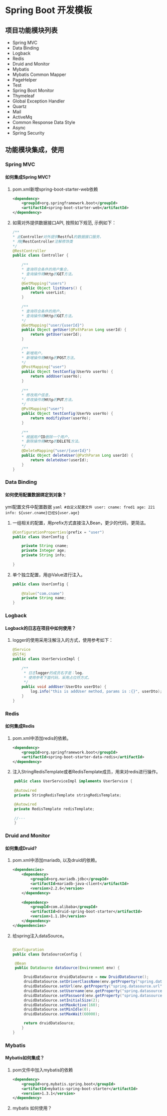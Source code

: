 # Spring Boot 开发模板

## 项目功能模块列表
* Spring MVC
* Data Binding
* Logback
* Redis
* Druid and Monitor
* Mybatis
* Mybatis Common Mapper
* PageHelper
* Test
* Spring Boot Monitor
* Thymeleaf
* Global Exception Handler
* Quartz
* Mail
* ActiveMq
* Common Response Data Style
* Async
* Spring Security

## 功能模块集成，使用
### Spring MVC
#### 如何集成Spring MVC?
1. pom.xml新增spring-boot-starter-web依赖
    ```xml
    <dependency>
        <groupId>org.springframework.boot</groupId>
        <artifactId>spring-boot-starter-web</artifactId>
    </dependency>
    ```

2. 如需对外提供数据接口API, 按照如下规范, 示例如下：
    ```java
    /**
    * 此Controller对外提供Restful的数据接口服务，
    * 用@RestController注解修饰类
    */
    @RestController
    public class Controller {
        
        /**
        * 查询符合条件的用户集合，
        * 查询操作用Http的GET方法。
        */
        @GetMapping("users")
        public Object listUsers() {
            return userList;
        }
        
        /**
        * 查询符合条件的用户，
        * 查询操作用Http的GET方法。
        */
        @GetMapping("user/{userId}")
        public Object getUser(@PathParam Long userId) {
            return getUser(userId);
        }
        
        /**
        * 新增用户，
        * 新增操作用Http的POST方法。
        */
        @PostMapping("user")
        public Object testConfig(UserVo userVo) {
            return addUser(userVo);
        }
        
        /**
        * 修改用户信息，
        * 修改操作用Http的PUT方法。
        */
        @PutMapping("user")
        public Object testConfig(UserVo userVo) {
            return modifiyUser(userVo);
        }
         
        /**
        * 根据用户ID删除一个用户，
        * 删除操作用Http的DELETE方法。
        */
        @DeleteMapping("user/{userId}")
        public Object deleteUser(@PathParam Long userId) {
            return deleteUser(userId);
        }
    }
    ```
### Data Binding

#### 如何使用配置数据绑定到对象？
yml配置文件中配置数据
    ```yaml
    #自定义配置文件
    user:
      cname: fred1
      age: 221
      info: ${user.cname}已经${user.age}
    ```
1. 一组相关的配置，用prefix方式直接注入Bean，更少的代码，更简洁。
    ```java
    @ConfigurationProperties(prefix = "user")
    public class UserConfig {
    
        private String cname;
        private Integer age;
        private String info;
        
    }
    ```
2. 单个独立配置，用@Value进行注入。
    ```java
    public class UserConfig {
        
        @Value("com.cname")
        private String name;
    }
    ```

### Logback
#### Logback的日志在项目中如何使用？
1. logger的使用采用注解注入的方式，使用参考如下：

    ```java
    @Service
    @Slf4j
    public class UserServiceImpl {
       
        /**
         * 日志logger的成员名字是：log，
         * 使用参考下面代码，采用占位符方式。
         */
        public void addUser(UserDto userDto) {
            log.info("this is addUser method, params is :{}", userDto);
        }
    }
    ```

### Redis
#### 如何集成Redis
1. pom.xml中添加redis的依赖。
    ```xml
    <dependency>
        <groupId>org.springframework.boot</groupId>
        <artifactId>spring-boot-starter-data-redis</artifactId>
    </dependency>
    ```
2. 注入StringRedisTemplate或者RedisTemplate成员，用来对redis进行操作。
```java
    public class UserServiceImpl implements UserService {
    
    @Autowired
    private StringRedisTemplate stringRedisTemplate;

    @Autowired
    private RedisTemplate redisTemplate;
    
    //···
    }
```
### Druid and Monitor
#### 如何集成Druid?
1. pom.xml中添加mariadb, 以及druid的依赖。
    ```xml
    <dependencies>
        <dependency>
            <groupId>org.mariadb.jdbc</groupId>
            <artifactId>mariadb-java-client</artifactId>
            <version>2.2.6</version>
        </dependency>
         
        <dependency>
            <groupId>com.alibaba</groupId>
            <artifactId>druid-spring-boot-starter</artifactId>
            <version>1.1.10</version>
        </dependency>
    </dependencies>
    ```
2. 给spring注入dataSource。
    ```java
    
    @Configuration
    public class DataSourceConfig {
 
     @Bean
     public DataSource dataSource(Environment env) {
 
         DruidDataSource druidDataSource = new DruidDataSource();
         druidDataSource.setDriverClassName(env.getProperty("spring.datasource.driver-class-name"));
         druidDataSource.setUrl(env.getProperty("spring.datasource.url"));
         druidDataSource.setUsername(env.getProperty("spring.datasource.username"));
         druidDataSource.setPassword(env.getProperty("spring.datasource.password"));
         druidDataSource.setInitialSize(2);
         druidDataSource.setMaxActive(160);
         druidDataSource.setMinIdle(0);
         druidDataSource.setMaxWait(60000);
 
         return druidDataSource;
        }
    }
    ```
### Mybatis
#### Mybatis如何集成？
1. pom文件中加入mybatis的依赖

    ```xml
    <dependency>
        <groupId>org.mybatis.spring.boot</groupId>
        <artifactId>mybatis-spring-boot-starter</artifactId>
        <version>1.3.1</version>
    </dependency>
    ```
2. mybatis 如何使用？